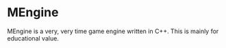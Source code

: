 MEngine
=======

MEngine is a very, very time game engine written in C++. This is mainly for educational value.
